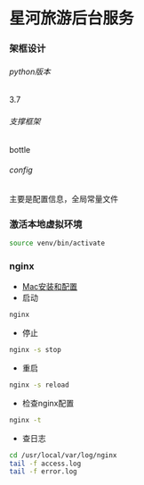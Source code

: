 # 星河旅游后台服务

### 架框设计
###### python版本
3.7
###### 支撑框架
bottle
###### config
主要是配置信息，全局常量文件

### 激活本地虚拟环境
```sh
source venv/bin/activate
```

### nginx
- [Mac安装和配置](https://www.jianshu.com/p/fc1e81efc867)
- 启动
```sh
nginx
```
- 停止
```sh
nginx -s stop
```
- 重启
```sh
nginx -s reload
```
- 检查nginx配置
```sh
nginx -t
```
- 查日志
```sh
cd /usr/local/var/log/nginx
tail -f access.log
tail -f error.log
```